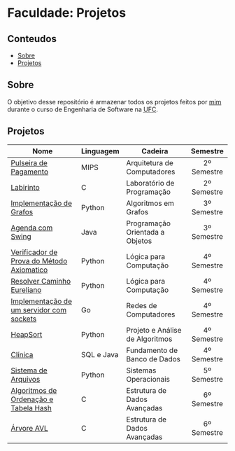 # Faculdade: Projetos

## Conteudos

- [Sobre](#about)
- [Projetos](#Projetos)

## Sobre

O objetivo desse repositório é armazenar todos os projetos feitos por [mim](https://github.com/jos3s) durante o curso de Engenharia de Software na <abbr title="Universidade Federal do Ceará">UFC</abbr>.

## Projetos

Nome | Linguagem | Cadeira | Semestre
---------|---------|---------|:---------:
 [Pulseira de Pagamento](ARQ%20DE%20COMPUTADORES/PulseiraDePagamentos) | MIPS | Arquitetura de Computadores | 2º Semestre
 [Labirinto](LAB%20DE%20PROGRAMACAO/Labirinto) | C | Laboratório de Programação | 2º Semestre
 [Implementação de Grafos](ALG%20EM%20GRAFOS/Projeto1) | Python | Algoritmos em Grafos | 3º Semestre
 [Agenda com Swing](https://github.com/jos3s/Projeto-Agenda-Swing/tree/4a7c291ff7e8372b67dd7e5e54520bffd4965112) | Java | Programação Orientada a Objetos | 3º Semestre
 [Verificador de Prova do Método Axiomatico](LOGICA/VerificadorDeProva) | Python | Lógica para Computação | 4º Semestre
 [Resolver Caminho Eureliano](LOGICA/CaminhoEureliano) | Python | Lógica para Computação | 4º Semestre
 [Implementação de um servidor com sockets](REDES) | Go | Redes de Computadores | 4º Semestre
 [HeapSort](PAA/HeapSort) | Python | Projeto e Análise de Algoritmos | 4º Semestre
 [Clínica](FBD/ClinicaBD) | SQL e Java | Fundamento de Banco de Dados | 4º Semestre
 [Sistema de Arquivos](SO/SistemaDeArquivos) | Python | Sistemas Operacionais | 5º Semestre
 [Algoritmos de Ordenação e Tabela Hash](EDA/OrdenacaoEHash) | C | Estrutura de Dados Avançadas | 6º Semestre
 [Árvore AVL](EDA/AVL) | C | Estrutura de Dados Avançadas | 6º Semestre
